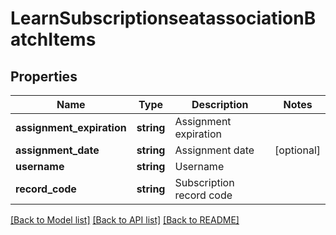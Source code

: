 # LearnSubscriptionseatassociationBatchItems

## Properties
Name | Type | Description | Notes
------------ | ------------- | ------------- | -------------
**assignment_expiration** | **string** | Assignment expiration | 
**assignment_date** | **string** | Assignment date | [optional] 
**username** | **string** | Username | 
**record_code** | **string** | Subscription record code | 

[[Back to Model list]](../README.md#documentation-for-models) [[Back to API list]](../README.md#documentation-for-api-endpoints) [[Back to README]](../README.md)



